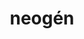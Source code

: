 ---
layout: geologicke-obdobi
title: neogén
order: 13
begin: před 24 miliony let
end: před 1,8 milionu let
description: útvar neogén je součástí éry terciéru (třetihor)
---